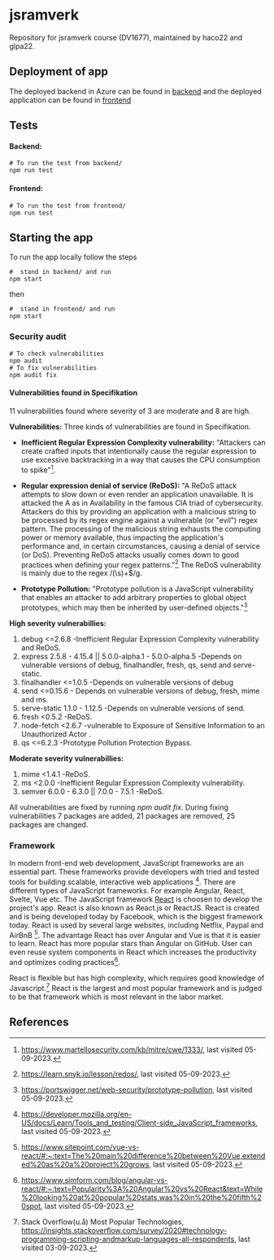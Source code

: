 # jsramverk
Repository for jsramverk course (DV1677), maintained by haco22 and glpa22.

## Deployment of app
The deployed backend in Azure can be found in [backend](https://jsramverk-haco22-glpa22.azurewebsites.net) and the deployed application can be found in [frontend](https://www.student.bth.se/~haco22/editor/)
## Tests
#### Backend:
```
# To run the test from backend/
npm run test
```
#### Frontend:
```
# To run the test from frontend/
npm run test
```

## Starting the app
To run the app locally follow the steps
```
#  stand in backend/ and run
npm start
```
then
```
#  stand in frontend/ and run
npm start
```

### Security audit
```
# To check vulnerabilities
npm audit
# To fix vulnerabilities
npm audit fix
```
#### Vulnerabilities found in Specifikation
11 vulnerabilities found where severity of 3 are moderate and 8 are high.

**Vulnerabilities:**
Three kinds of vulnerabilities are found in Specifikation.

- **Inefficient Regular Expression Complexity vulnerability:** "Attackers can create crafted inputs that intentionally cause the regular expression to use excessive backtracking in a way that causes the CPU consumption to spike"[^1].
- **Regular expression denial of service (ReDoS):** "A ReDoS attack attempts to slow down or even render an application unavailable. It is attacked the A as in Availability in the famous CIA triad of cybersecurity. Attackers do this by providing an application with a malicious string to be processed by its regex engine against a vulnerable (or "evil") regex pattern. The processing of the malicious string exhausts the computing power or memory available, thus impacting the application's performance and, in certain circumstances, causing a denial of service (or DoS).
Preventing ReDoS attacks usually comes down to good practices when defining your regex patterns."[^2] The ReDoS vulnerability is mainly due to the regex /(\s)+$/g.

- **Prototype Pollution:** "Prototype pollution is a JavaScript vulnerability that enables an attacker to add arbitrary properties to global object prototypes, which may then be inherited by user-defined objects."[^3]

**High severity vulnerabillies:**

1. debug  <=2.6.8    -Inefficient Regular Expression Complexity vulnerability and ReDoS.
2. express  2.5.8 - 4.15.4 || 5.0.0-alpha.1 - 5.0.0-alpha.5    -Depends on vulnerable versions of debug, finalhandler, fresh, qs, send and serve-static.  
3. finalhandler  <=1.0.5   -Depends on vulnerable versions of debug
4. send  <=0.15.6 - Depends on vulnerable versions of debug, fresh, mime and ms.
5. serve-static  1.1.0 - 1.12.5   -Depends on vulnerable versions of send.
6. fresh  <0.5.2    -ReDoS.
7. node-fetch  <2.6.7   -vulnerable to Exposure of Sensitive Information to an Unauthorized Actor .
8. qs  <=6.2.3    -Prototype Pollution Protection Bypass.

**Moderate severity vulnerabillies:**
1. mime  <1.4.1   -ReDoS.
2. ms  <2.0.0    -Inefficient Regular Expression Complexity vulnerability.
3. semver  6.0.0 - 6.3.0 || 7.0.0 - 7.5.1   -ReDoS.


All vulnerabilities are fixed by running *npm audit fix*. During fixing vulnerabilities 7 packages are added, 21 packages are removed, 25 packages are changed.

### Framework
In modern front-end web development, JavaScript frameworks are an essential part. These frameworks provide developers with tried and tested tools for building scalable, interactive web applications [^4]. There are different types of JavaScript frameworks. For example Angular, React, Svelte, Vue etc. The JavaScript framework [React](https://react.dev/) is choosen to develop the project's app. React is also known as React.js or ReactJS. React is created and is being developed today by Facebook, which is the biggest framework today. React is used by several large websites, including Netflix, Paypal and AirBnB [^5]. The advantage React has over Angular and Vue is that it is easier to learn. React has more popular stars than Angular on GitHub. User can even reuse system components in React which increases the productivity and optimizes coding practices[^6].

React is flexible but has high complexity, which requires good knowledge of Javascript.[^7]
React is the largest and most popular framework and is judged to be that framework which is most relevant in the labor market.

## References
[^1]: https://www.martellosecurity.com/kb/mitre/cwe/1333/, last visited 05-09-2023.
[^2]: https://learn.snyk.io/lesson/redos/, last visited 05-09-2023.
[^3]: https://portswigger.net/web-security/prototype-pollution, last visited 05-09-2023.
[^4]: https://developer.mozilla.org/en-US/docs/Learn/Tools_and_testing/Client-side_JavaScript_frameworks, last visited 05-09-2023.
[^5]: https://www.sitepoint.com/vue-vs-react/#:~:text=The%20main%20difference%20between%20Vue,extended%20as%20a%20project%20grows, last visited 05-09-2023.
[^6]: https://www.simform.com/blog/angular-vs-react/#:~:text=Popularity%3A%20Angular%20vs%20React&text=While%20looking%20at%20popular%20stats,was%20in%20the%20fifth%20spot, last visited 05-09-2023.
[^7]: Stack Overflow(u.å) Most Popular Technologies, https://insights.stackoverflow.com/survey/2020#technology-programming-scripting-andmarkup-languages-all-respondents, last visited 03-09-2023.
[^8]: Facebook(2023), https://github.com/facebook/react, last visited 03-09-2023.
[^9]: Reactjs(2023), https://react.dev/, last visited 05-09-2023.
